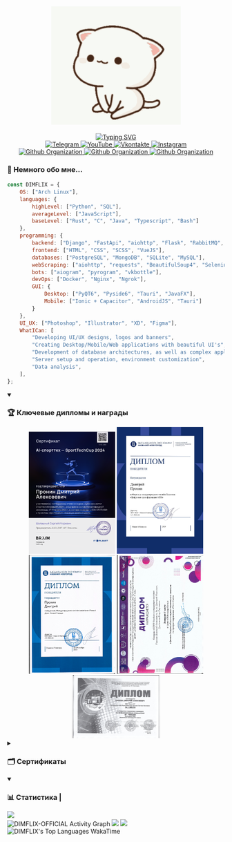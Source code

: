 <div align="center">
    <img width=300 src="https://github.com/DIMFLIX-OFFICIAL/DIMFLIX-OFFICIAL/blob/main/cat.gif?raw=true"/>    
    <br/>
    <br/>
    <a href="https://git.io/typing-svg"><img src="https://readme-typing-svg.demolab.com?font=Fira+Code&weight=500&size=25&pause=1000&color=BD73F7&center=true&vCenter=true&random=false&width=500&height=22&lines=Greetings%2C+wanderer!+I'm+DIMFLIX!" alt="Typing SVG" /></a>
    <br/>
</div>

<div align="center">
    <a href="https://t.me/dimflix_official">
        <img src="https://img.shields.io/badge/-Telegram-090909?style=for-the-badge&logo=telegram&logoColor=27A0D9" alt="Telegram"/>
    </a>
    <a href="https://www.youtube.com/DIMFLIX">
        <img src="https://img.shields.io/badge/-YouTube-090909?style=for-the-badge&logo=YouTube&logoColor=FF0000" alt="YouTube"/>
    </a>
    <a href="https://vk.com/dimflix_official">
        <img src="https://img.shields.io/badge/-Vkontakte-090909?style=for-the-badge&logo=Vk&logoColor=4F7DB3" alt="Vkontakte"/>
    </a>
    <a href="https://discord.com/users/505384503150116866/">
        <img src="https://img.shields.io/badge/-Discord-090909?style=for-the-badge&logo=discord&logoColor=5F66E6" alt="Instagram"/>
    </a>
</div>

<div align="center">
    <a href="https://dimflix-official.github.io/">
        <img src="https://img.shields.io/badge/-My Site-090909?style=for-the-badge&logo=github&logoColor=FFFFFF" alt="Github Organization"/>
    </a>
    <a href="https://github.com/meowrch">
        <img src="https://img.shields.io/badge/-Meowrch-090909?style=for-the-badge&logo=github&logoColor=FFFFFF" alt="Github Organization"/>
    </a>
    <a href="https://github.com/DIMFLIX-Designs">
        <img src="https://img.shields.io/badge/-Дизайны-090909?style=for-the-badge&logo=github&logoColor=FFFFFF" alt="Github Organization"/>
    </a>
</div>

### 👻 Немного обо мне...  
```javascript
const DIMFLIX = {
    OS: ["Arch Linux"],
    languages: {
        highLevel: ["Python", "SQL"],
        averageLevel: ["JavaScript"],
        baseLevel: ["Rust", "C", "Java", "Typescript", "Bash"]
    },
    programming: {
        backend: ["Django", "FastApi", "aiohttp", "Flask", "RabbitMQ", "PyDantic"],
        frontend: ["HTML", "CSS", "SCSS", "VueJS"],
        databases: ["PostgreSQL", "MongoDB", "SQLite", "MySQL"],
        webScraping: ["aiohttp", "requests", "BeautifulSoup4", "Selenium"],
        bots: ["aiogram", "pyrogram", "vkbottle"],
        devOps: ["Docker", "Nginx", "Ngrok"],
        GUI: {
            Desktop: ["PyQT6", "Pyside6", "Tauri", "JavaFX"],
            Mobile: ["Ionic + Capacitor", "AndroidJS", "Tauri"]
        }
    },
    UI_UX: ["Photoshop", "Illustrator", "XD", "Figma"],
    WhatICan: [
        "Developing UI/UX designs, logos and banners",
        "Creating Desktop/Mobile/Web applications with beautiful UI's",
        "Development of database architectures, as well as complex applications",
        "Server setup and operation, environment customization",
        "Data analysis",
    ],
};
```

<details open>
<summary><h3>🏆 Ключевые дипломы и награды </h3></summary>
    <div align="center">
        <img src="https://github.com/DIMFLIX-OFFICIAL/DIMFLIX-OFFICIAL/blob/main/Diploms/it-planet-ai-спорттех-финал.png" width=200 alt="IT-Planet Спорттех Финал 3 Место"/>
        <img src="https://github.com/DIMFLIX-OFFICIAL/DIMFLIX-OFFICIAL/blob/3a63612bc035076d91f5c51bb920355008020309/Diploms/%D0%9C%D0%B5%D0%B6%D0%B4%D1%83%D0%BD%D0%B0%D1%80%D0%BE%D0%B4%D0%BD%D1%8B%D0%B9%20%D0%92%D0%A8%D0%AD%20-%20%D0%94%D1%80%D0%BE%D0%BD%D1%8B.jpg" width=200 alt="Международный ВШЭ - Дроны"/>
        <img src="https://github.com/DIMFLIX-OFFICIAL/DIMFLIX-OFFICIAL/blob/main/Diploms/Международный%20ВШЭ.png" width=200 alt="Высшая Школа Экономики Международный хакатон"/>
        <img src="https://github.com/DIMFLIX-OFFICIAL/DIMFLIX-OFFICIAL/blob/main/Diploms/Диплом%20Минина.png" width=200 alt="MininCode Диплом"/>
        <img src="https://github.com/DIMFLIX-OFFICIAL/DIMFLIX-OFFICIAL/blob/main/Diploms/IT чкалов.png" width=200 alt="IT чкалов"/>
    </div>
</details>


<details close>
<summary><h3>🗂 Сертификаты</h3></summary>
    <div align="center">
        <img src="https://github.com/DIMFLIX-OFFICIAL/DIMFLIX-OFFICIAL/blob/main/Diploms/ProjectSystemINNOHack.png" width=200 alt="ProjectSystem INNOHack"/>
        <img src="https://github.com/DIMFLIX-OFFICIAL/DIMFLIX-OFFICIAL/blob/main/Diploms/цп-омск.png" width=200 alt="Омск, Цифровой прорыв"/>
        <img src="https://github.com/DIMFLIX-OFFICIAL/DIMFLIX-OFFICIAL/blob/main/Diploms/it-planet ai-спорттех.png" width=200 alt="IT-Planet Спорттех"/>
        <img src="https://github.com/DIMFLIX-OFFICIAL/DIMFLIX-OFFICIAL/blob/main/Diploms/цифровизация во благо.png" width=200 alt="Премия МЦО «Цифровизация во благо»"/>
        <img src="https://github.com/DIMFLIX-OFFICIAL/DIMFLIX-OFFICIAL/blob/main/Diploms/it-planet postgresql.png" width=200 alt="IT-Planet PostgreSQL"/>
        <img src="https://github.com/DIMFLIX-OFFICIAL/DIMFLIX-OFFICIAL/blob/main/Diploms/SberGarage.png" width=200 alt="Сбер гараж сертификат"/>
        <img src="https://github.com/DIMFLIX-OFFICIAL/DIMFLIX-OFFICIAL/blob/main/Diploms/Comparison ResumeVacancy.png" width=200 alt="Comparison ResumeVacancy"/>
        <img src="https://github.com/DIMFLIX-OFFICIAL/DIMFLIX-OFFICIAL/blob/main/Diploms/Атомик%20Хак.png" width=200 alt="Атомик Хак сертификат"/>
        <img src="https://github.com/DIMFLIX-OFFICIAL/DIMFLIX-OFFICIAL/blob/main/Diploms/Сертификат%20Минина.png" width=200 alt="MininCode сертификат"/>
        <img src="https://github.com/DIMFLIX-OFFICIAL/DIMFLIX-OFFICIAL/blob/main/Diploms/москва.png" width=200 alt="Москва, Цифровой прорыв"/>
        <img src="https://github.com/DIMFLIX-OFFICIAL/DIMFLIX-OFFICIAL/blob/main/Diploms/хабаровск.png" width=200 alt="Хабаровск, Цифровой прорыв"/>
        <img src="https://github.com/DIMFLIX-OFFICIAL/DIMFLIX-OFFICIAL/blob/main/Diploms/всероссийский.png" width=200 alt="Нижний Новгород, Цифровой прорыв"/>
        <img src="https://github.com/DIMFLIX-OFFICIAL/DIMFLIX-OFFICIAL/blob/main/Diploms/траектория будущего python.png" width=200 alt="траектория будущего python"/>
        <img src="https://github.com/DIMFLIX-OFFICIAL/DIMFLIX-OFFICIAL/blob/main/Diploms/траектория будущего мобильная разработка.png" width=200 alt="траектория будущего мобильная разработка"/>
        <img src="https://github.com/DIMFLIX-OFFICIAL/DIMFLIX-OFFICIAL/blob/main/Diploms/траектория будущего кибербезопасность.png" width=200 alt="траектория будущего devops"/>
        <img src="https://github.com/DIMFLIX-OFFICIAL/DIMFLIX-OFFICIAL/blob/main/Diploms/траектория будущего кибербезопасность.png" width=200 alt="траектория будущего нейросетевое искусство"/>
        <img src="https://github.com/DIMFLIX-OFFICIAL/DIMFLIX-OFFICIAL/blob/main/Diploms/траектория будущего кибербезопасность.png" width=200 alt="траектория будущего кибербезопасность"/>
        <img src="https://github.com/DIMFLIX-OFFICIAL/DIMFLIX-OFFICIAL/blob/main/Diploms/траектория будущего грфический дизайн.png" width=200 alt="траектория будущего графический дизайн"/>
        <img src="https://github.com/DIMFLIX-OFFICIAL/DIMFLIX-OFFICIAL/blob/main/Diploms/траектория будущего финансовая грамотность.png" width=200 alt="траектория будущего финансовая грамотность"/>
    </div>
</details>

<details open>
<summary><h3>📊 Статистика | </h3> <img height="20px" src="https://visitcount.itsvg.in/api?id=DIMFLIX-OFFICIAL&label=Profile%20Views&color=12&icon=5&pretty=true" /></summary>
    <img alt="DIMFLIX-OFFICIAL Activity Graph" src="https://github-readme-activity-graph.vercel.app/graph/?username=DIMFLIX-OFFICIAL&bg_color=RRGGBBAA&title_color=00abf0&color=00abf0&line=00abf0&point=DEDEDE&hide_border=true&custom_title=Contribution⠀Graph" />
    <img src="https://github-readme-stats.vercel.app/api/top-langs/?username=DIMFLIX-OFFICIAL&layout=compact&theme=transparent"/>
    <img src="https://github-readme-stats.vercel.app/api?username=DIMFLIX-OFFICIAL&show_icons=true&theme=transparent"/>
    <img height="300px" alt="DIMFLIX's Top Languages WakaTime" src="https://github-readme-stats.vercel.app/api/wakatime?username=DIMFLIX&theme=transparent&title_color=5acbe9&color=E3E3E3&text_color=DEDEDE&hide_border=true&text_bold=true&layout=compact" /><br>
</details>
